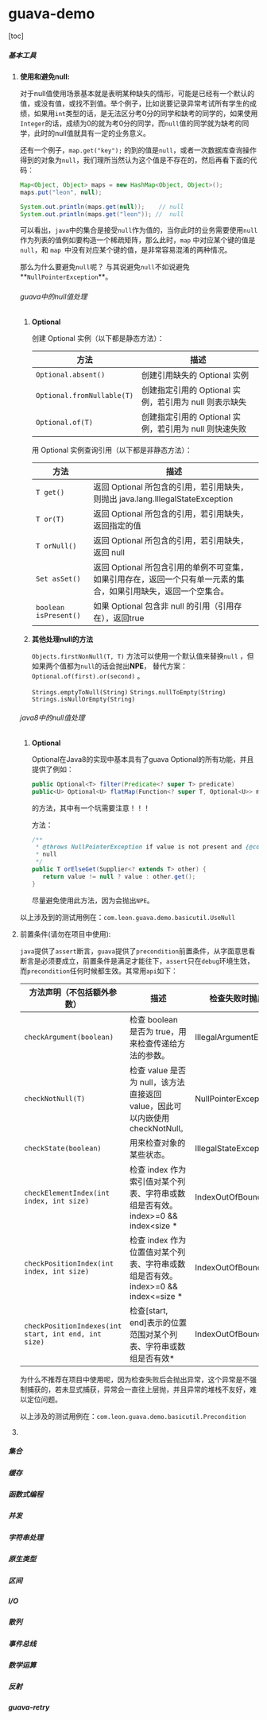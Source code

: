 # guava-demo
[toc]

##### 基本工具

1. **使用和避免null:**

   对于null值使用场景基本就是表明某种缺失的情形，可能是已经有一个默认的值，或没有值，或找不到值。举个例子，比如说要记录异常考试所有学生的成绩，如果用`int`类型的话，是无法区分考0分的同学和缺考的同学的，如果使用`Integer`的话，成绩为0的就为考0分的同学，而`null`值的同学就为缺考的同学，此时的null值就具有一定的业务意义。

   还有一个例子，`map.get("key");` 的到的值是`null`，或者一次数据库查询操作得到的对象为`null`，我们理所当然认为这个值是不存在的，然后再看下面的代码：

   ```java
   Map<Object, Object> maps = new HashMap<Object, Object>();
   maps.put("leon", null);
   
   System.out.println(maps.get(null));    // null
   System.out.println(maps.get("leon")); //  null
   ```

   可以看出，`java`中的集合是接受`null`作为值的，当你此时的业务需要使用`null`作为列表的值例如要构造一个稀疏矩阵，那么此时，`map` 中对应某个键的值是 `null`，和 `map `中没有对应某个键的值，是非常容易混淆的两种情况。

   那么为什么要避免`null`呢？   与其说避免`null`不如说避免**`NullPointerException`**。

   ###### guava中的null值处理

   1. **Optional**

      创建 Optional 实例（以下都是静态方法）：

      | 方法                       | 描述                                                   |
      | -------------------------- | ------------------------------------------------------ |
      | `Optional.absent()`        | 创建引用缺失的 Optional 实例                           |
      | `Optional.fromNullable(T)` | 创建指定引用的 Optional 实例，若引用为 null 则表示缺失 |
      | `Optional.of(T)`           | 创建指定引用的 Optional 实例，若引用为 null 则快速失败 |

      用 Optional 实例查询引用（以下都是非静态方法）：

      | 方法                  | 描述                                                         |
      | --------------------- | ------------------------------------------------------------ |
      | `T get()`             | 返回 Optional 所包含的引用，若引用缺失，则抛出 java.lang.IllegalStateException |
      | `T or(T)`             | 返回 Optional 所包含的引用，若引用缺失，返回指定的值         |
      | `T orNull()`          | 返回 Optional 所包含的引用，若引用缺失，返回 null            |
      | `Set asSet()`         | 返回 Optional 所包含引用的单例不可变集，如果引用存在，返回一个只有单一元素的集合，如果引用缺失，返回一个空集合。 |
      | `boolean isPresent()` | 如果 Optional 包含非 null 的引用（引用存在），返回true       |

   2. **其他处理null的方法**

      `Objects.firstNonNull(T, T)` 方法可以使用一个默认值来替换`null` ，但如果两个值都为`null`的话会抛出**NPE**， 替代方案： `Optional.of(first).or(second)` 。

      `Strings.emptyToNull(String)`   `Strings.nullToEmpty(String)`    `Strings.isNullOrEmpty(String)`

   ###### java8中的null值处理

   1. **Optional**

      Optional在Java8的实现中基本具有了guava Optional的所有功能，并且提供了例如：

      ```java
      public Optional<T> filter(Predicate<? super T> predicate) 
      public<U> Optional<U> flatMap(Function<? super T, Optional<U>> mapper)
      ```

      的方法，其中有一个坑需要注意！！！

      方法：

      ```java
      /**
       * @throws NullPointerException if value is not present and {@code other}is
       * null
       */
      public T orElseGet(Supplier<? extends T> other) {
         return value != null ? value : other.get();
      }
      ```

      尽量避免使用此方法，因为会抛出`NPE`。

   以上涉及到的测试用例在：`com.leon.guava.demo.basicutil.UseNull`

   

2. 前置条件(请勿在项目中使用):

   `java`提供了`assert`断言，`guava`提供了`precondition`前置条件，从字面意思看断言是必须要成立，前置条件是满足才能往下，`assert`只在`debug`环境生效，而`precondition`任何时候都生效。其常用`api`如下：

   | **方法声明（不包括额外参数）**                       | **描述**                                                     | **检查失败时抛出的异常**  |
   | ---------------------------------------------------- | ------------------------------------------------------------ | ------------------------- |
   | `checkArgument(boolean)`                             | 检查 boolean 是否为 true，用来检查传递给方法的参数。         | IllegalArgumentException  |
   | `checkNotNull(T)`                                    | 检查 value 是否为 null，该方法直接返回 value，因此可以内嵌使用 checkNotNull`。` | NullPointerException      |
   | `checkState(boolean)`                                | 用来检查对象的某些状态。                                     | IllegalStateException     |
   | `checkElementIndex(int index, int size)`             | 检查 index 作为索引值对某个列表、字符串或数组是否有效。index>=0 && index<size * | IndexOutOfBoundsException |
   | `checkPositionIndex(int index, int size)`            | 检查 index 作为位置值对某个列表、字符串或数组是否有效。index>=0 && index<=size * | IndexOutOfBoundsException |
   | `checkPositionIndexes(int start, int end, int size)` | 检查[start, end]表示的位置范围对某个列表、字符串或数组是否有效* | IndexOutOfBoundsException |

   为什么不推荐在项目中使用呢，因为检查失败后会抛出异常，这个异常是不强制捕获的，若未显式捕获，异常会一直往上层抛，并且异常的堆栈不友好，难以定位问题。

   以上涉及的测试用例在：`com.leon.guava.demo.basicutil.Precondition`

   

3. 

##### 集合



##### 缓存

##### 函数式编程

##### 并发

##### 字符串处理

##### 原生类型

##### 区间

##### I/O

##### 散列

##### 事件总线

##### 数学运算

##### 反射

##### guava-retry

